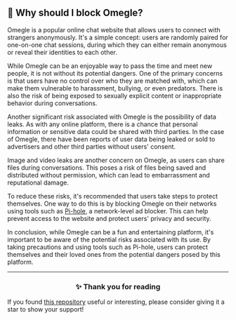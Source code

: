 <!-- SEO DATA FOR BLOCKLIST.SEFINEK.NET
* Title       : Why should I block Omegle?
* Description : 
* Tags        :
* Canonical   : /viewer/info/Why_should_I_block_Omegle
-->

## 🤔 Why should I block Omegle?
Omegle is a popular online chat website that allows users to connect with strangers anonymously.
It's a simple concept: users are randomly paired for one-on-one chat sessions, during which they can either remain anonymous or reveal their identities to each other.

While Omegle can be an enjoyable way to pass the time and meet new people, it is not without its potential dangers.
One of the primary concerns is that users have no control over who they are matched with, which can make them vulnerable to harassment, bullying, or even predators.
There is also the risk of being exposed to sexually explicit content or inappropriate behavior during conversations.

Another significant risk associated with Omegle is the possibility of data leaks.
As with any online platform, there is a chance that personal information or sensitive data could be shared with third parties.
In the case of Omegle, there have been reports of user data being leaked or sold to advertisers and other third parties without users' consent.

Image and video leaks are another concern on Omegle, as users can share files during conversations.
This poses a risk of files being saved and distributed without permission, which can lead to embarrassment and reputational damage.

To reduce these risks, it's recommended that users take steps to protect themselves.
One way to do this is by blocking Omegle on their networks using tools such as [Pi-hole](What%20is%20Pi-hole.md), a network-level ad blocker.
This can help prevent access to the website and protect users' privacy and security.

In conclusion, while Omegle can be a fun and entertaining platform, it's important to be aware of the potential risks associated with its use.
By taking precautions and using tools such as Pi-hole, users can protect themselves and their loved ones from the potential dangers posed by this platform.


<hr>
<h3 align="center">✨ Thank you for reading</h3>
If you found <a href="https://github.com/sefinek24/Sefinek-Blocklist-Collection" target="_blank" title="sefinek24/Sefinek-Blocklist-Collection">this repository</a> useful or interesting, please consider giving it a star to show your support!